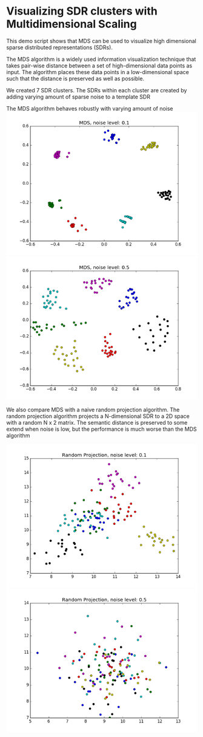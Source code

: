 # Visualizing SDR clusters with Multidimensional Scaling

This demo script shows that MDS can be used to visualize high dimensional
sparse distributed representations (SDRs).

The MDS algorithm is a widely used information visualization technique that
takes pair-wise distance between a set of high-dimensional data points as input.
The algorithm places these data points in a low-dimensional space such that
the distance is preserved as well as possible.

We created 7 SDR clusters. The SDRs within each cluster are created by adding
varying amount of sparse noise to a template SDR

The MDS algorithm behaves robustly with varying amount of noise
![alt text](MDS_clusterN_7_noiseLevel_0.1.png)
![alt text](MDS_clusterN_7_noiseLevel_0.5.png)

We also compare MDS with a naive random projection algorithm. The random
projection algorithm projects a N-dimensional SDR to a 2D space with a random
N x 2 matrix. The semantic distance is preserved to some extend when noise
is low, but the performance is much worse than the MDS algorithm

![alt text](RandomProj_clusterN_7_noiseLevel_0.1.png)
![alt text](RandomProj_clusterN_7_noiseLevel_0.5.png)